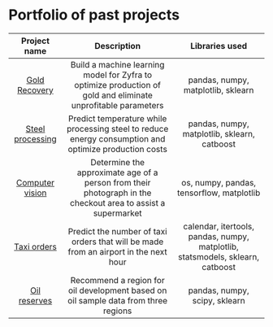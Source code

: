 # Portfolio of past projects

|**Project name**       |**Description**   |**Libraries used** |
|:---------------------:|:----------------:|:-----------------:|
|[Gold Recovery](https://github.com/augusthaze/data-science-projects/tree/main/gold-recovery)|Build a machine learning model for Zyfra to optimize production of gold and eliminate unprofitable parameters|pandas, numpy, matplotlib, sklearn|
|[Steel processing](https://github.com/augusthaze/data-science-projects/tree/main/steel-processing)|Predict temperature while processing steel to reduce energy consumption and optimize production costs|pandas, numpy, matplotlib, sklearn, catboost|
|[Computer vision](https://github.com/augusthaze/data-science-projects/blob/main/computer-vision/computer_vision_project.ipynb)|Determine the approximate age of a person from their photograph in the checkout area to assist a supermarket|os, numpy, pandas, tensorflow, matplotlib|
|[Taxi orders](https://github.com/augusthaze/data-science-projects/tree/main/time-series-taxi-orders)|Predict the number of taxi orders that will be made from an airport in the next hour|calendar, itertools, pandas, numpy, matplotlib, statsmodels, sklearn, catboost|
|[Oil reserves](https://github.com/augusthaze/data-science-projects/tree/main/oil-reserves-profitability-prediction)|Recommend a region for oil development based on oil sample data from three regions|pandas, numpy, scipy, sklearn|
